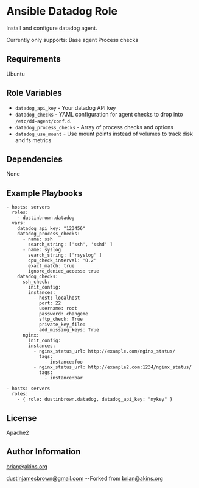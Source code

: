 Ansible Datadog Role
========

Install and configure datadog agent.

Currently only supports:
Base agent
Process checks

Requirements
------------

Ubuntu

Role Variables
--------------

- `datadog_api_key` - Your datadog API key
- `datadog_checks` - YAML configuration for agent checks to drop into `/etc/dd-agent/conf.d`.
- `datadog_process_checks` - Array of process checks and options
- `datadog_use_mount` - Use mount points instead of volumes to track disk and fs metrics

Dependencies
------------
None

Example Playbooks
-------------------------
```
- hosts: servers
  roles:
    - dustinbrown.datadog
  vars:
    datadog_api_key: "123456"
    datadog_process_checks:
      - name: ssh
        search_string: ['ssh', 'sshd' ]
      - name: syslog
        search_string: ['rsyslog' ]
        cpu_check_interval: '0.2'
        exact_match: true
        ignore_denied_access: true
    datadog_checks:
      ssh_check:
        init_config:
        instances:
          - host: localhost
            port: 22
            username: root
            password: changeme
            sftp_check: True
            private_key_file:
            add_missing_keys: True
      nginx:
        init_config:
        instances:
          - nginx_status_url: http://example.com/nginx_status/
            tags:
              - instance:foo
          - nginx_status_url: http://example2.com:1234/nginx_status/
            tags:
              - instance:bar
```

```
- hosts: servers
  roles:
    - { role: dustinbrown.datadog, datadog_api_key: "mykey" }
```

License
-------

Apache2

Author Information
------------------

brian@akins.org

dustinjamesbrown@gmail.com --Forked from brian@akins.org
